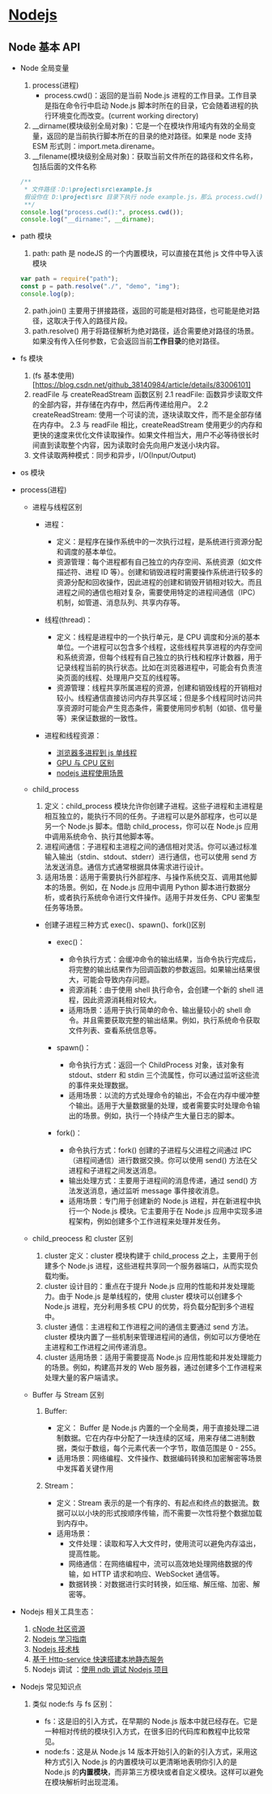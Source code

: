 <!--
 * @Author: TerryMin
 * @Date: 2022-05-31 09:09:32
 * @LastEditors: TerryMin
 * @LastEditTime: 2025-04-12 09:49:59
 * @Description: file not
-->

# [Nodejs](https://nodejs.cn/en)

## Node 基本 API

- Node 全局变量

  1.  process(进程)
      - process.cwd()：返回的是当前 Node.js 进程的工作目录。工作目录是指在命令行中启动 Node.js 脚本时所在的目录，它会随着进程的执行环境变化而改变。(current working directory)
  2.  \_\_dirname(模块级别全局对象)：它是一个在模块作用域内有效的全局变量，返回的是当前执行脚本所在的目录的绝对路径。如果是 node 支持 ESM 形式则：import.meta.direname。
  3.  \_\_filename(模块级别全局对象)：获取当前文件所在的路径和文件名称，包括后面的文件名称

  ```js
  /**
   * 文件路径：D:\project\src\example.js
   假设你在 D:\project\src 目录下执行 node example.js，那么 process.cwd() 和 __dirname 都会返回 D:\project\src。但如果你在 D:\project 目录下执行 node src\example.js，process.cwd() 会返回 D:\project，而 __dirname 仍然返回 D:\project\src。
   **/
  console.log("process.cwd():", process.cwd());
  console.log("__dirname:", __dirname);
  ```

- path 模块

  1. path: path 是 nodeJS 的一个内置模块，可以直接在其他 js 文件中导入该模块

  ```js
  var path = require("path");
  const p = path.resolve("./", "demo", "img");
  console.log(p);
  ```

  2. path.join() 主要用于拼接路径，返回的可能是相对路径，也可能是绝对路径，这取决于传入的路径片段。
  3. path.resolve() 用于将路径解析为绝对路径，适合需要绝对路径的场景。如果没有传入任何参数，它会返回当前**工作目录**的绝对路径。

- fs 模块

  1. (fs 基本使用)[https://blog.csdn.net/github_38140984/article/details/83006101]
  2. readFile 与 createReadStream 函数区别
     2.1 readFile: 函数异步读取文件的全部内容，并存储在内存中，然后再传递给用户。
     2.2 createReadStream: 使用一个可读的流，逐块读取文件，而不是全部存储在内存中。
     2.3 与 readFile 相比，createReadStream 使用更少的内存和更快的速度来优化文件读取操作。如果文件相当大，用户不必等待很长时间直到读取整个内容，因为读取时会先向用户发送小块内容。
  3. 文件读取两种模式：同步和异步，I/O(Input/Output)

- os 模块

- process(进程)

  - 进程与线程区别

    - 进程：

      - 定义：是程序在操作系统中的一次执行过程，是系统进行资源分配和调度的基本单位。
      - 资源管理：每个进程都有自己独立的内存空间、系统资源（如文件描述符、进程 ID 等）。创建和销毁进程时需要操作系统进行较多的资源分配和回收操作，因此进程的创建和销毁开销相对较大。而且进程之间的通信也相对复杂，需要使用特定的进程间通信（IPC）机制，如管道、消息队列、共享内存等。

    - 线程(thread)：

      - 定义：线程是进程中的一个执行单元，是 CPU 调度和分派的基本单位。一个进程可以包含多个线程，这些线程共享进程的内存空间和系统资源，但每个线程有自己独立的执行栈和程序计数器，用于记录线程当前的执行状态。比如在浏览器进程中，可能会有负责渲染页面的线程、处理用户交互的线程等。
      - 资源管理：线程共享所属进程的资源，创建和销毁线程的开销相对较小。线程通信直接访问内存共享区域；但是多个线程同时访问共享资源时可能会产生竞态条件，需要使用同步机制（如锁、信号量等）来保证数据的一致性。

    - 进程和线程资源：

      - [浏览器多进程到 js 单线程](https://segmentfault.com/a/1190000012925872)
      - [GPU 与 CPU 区别](https://zhuanlan.zhihu.com/p/156171120)
      - [nodejs 进程使用场景](https://juejin.cn/post/6913498911973834759)

  - child_process

    1. 定义：child_process 模块允许你创建子进程。这些子进程和主进程是相互独立的，能执行不同的任务。子进程可以是外部程序，也可以是另一个 Node.js 脚本。借助 child_process，你可以在 Node.js 应用中调用系统命令、执行其他脚本等。
    2. 进程间通信：子进程和主进程之间的通信相对灵活。你可以通过标准输入输出（stdin、stdout、stderr）进行通信，也可以使用 send 方法发送消息。通信方式通常根据具体需求进行设计。
    3. 适用场景：适用于需要执行外部程序、与操作系统交互、调用其他脚本的场景。例如，在 Node.js 应用中调用 Python 脚本进行数据分析，或者执行系统命令进行文件操作。适用于并发任务、CPU 密集型任务等场景。

    - 创建子进程三种方式 exec()、spawn()、fork()区别

      - exec()：

        - 命令执行方式：会缓冲命令的输出结果，当命令执行完成后，将完整的输出结果作为回调函数的参数返回。如果输出结果很大，可能会导致内存问题。
        - 资源消耗：由于使用 shell 执行命令，会创建一个新的 shell 进程，因此资源消耗相对较大。
        - 适用场景：适用于执行简单的命令、输出量较小的 shell 命令。并且需要获取完整的输出结果。例如，执行系统命令获取文件列表、查看系统信息等。

      - spawn()：

        - 命令执行方式：返回一个 ChildProcess 对象，该对象有 stdout、stderr 和 stdin 三个流属性，你可以通过监听这些流的事件来处理数据。
        - 适用场景：以流的方式处理命令的输出，不会在内存中缓冲整个输出。适用于大量数据量的处理，或者需要实时处理命令输出的场景。例如，执行一个持续产生大量日志的脚本。

      - fork()：

        - 命令执行方式：fork() 创建的子进程与父进程之间通过 IPC（进程间通信）进行数据交换。你可以使用 send() 方法在父进程和子进程之间发送消息。
        - 输出处理方式：主要用于进程间的消息传递，通过 send() 方法发送消息，通过监听 message 事件接收消息。
        - 适用场景：专门用于创建新的 Node.js 进程，并在新进程中执行一个 Node.js 模块。它主要用于在 Node.js 应用中实现多进程架构，例如创建多个工作进程来处理并发任务。

  - child_preocess 和 cluster 区别

    1.  cluster 定义：cluster 模块构建于 child_process 之上，主要用于创建多个 Node.js 进程，这些进程共享同一个服务器端口，从而实现负载均衡。
    2.  cluster 设计目的：重点在于提升 Node.js 应用的性能和并发处理能力。由于 Node.js 是单线程的，使用 cluster 模块可以创建多个 Node.js 进程，充分利用多核 CPU 的优势，将负载分配到多个进程中。
    3.  cluster 通信：主进程和工作进程之间的通信主要通过 send 方法。cluster 模块内置了一些机制来管理进程间的通信，例如可以方便地在主进程和工作进程之间传递消息。
    4.  cluster 适用场景：适用于需要提高 Node.js 应用性能和并发处理能力的场景。例如，构建高并发的 Web 服务器，通过创建多个工作进程来处理大量的客户端请求。

  - Buffer 与 Stream 区别

    1. Buffer:

       - 定义： Buffer 是 Node.js 内置的一个全局类，用于直接处理二进制数据。它在内存中分配了一块连续的区域，用来存储二进制数据，类似于数组，每个元素代表一个字节，取值范围是 0 - 255。
       - 适用场景：网络编程、文件操作、数据编码转换和加密解密等场景中发挥着关键作用

    2. Stream：

       - 定义：Stream 表示的是一个有序的、有起点和终点的数据流。数据可以以小块的形式按顺序传输，而不需要一次性将整个数据加载到内存中。
       - 适用场景：
         - 文件处理：读取和写入大文件时，使用流可以避免内存溢出，提高性能。
         - 网络通信：在网络编程中，流可以高效地处理网络数据的传输，如 HTTP 请求和响应、WebSocket 通信等。
         - 数据转换：对数据进行实时转换，如压缩、解压缩、加密、解密等。

- Nodejs 相关工具生态：

  1. [cNode 社区资源](https://cnodejs.org/)
  2. [Nodejs 学习指南](https://github.com/chyingp/nodejs-learning-guide)
  3. [Nodejs 技术栈](https://github.com/qufei1993/Nodejs-Roadmap)
  4. [基于 Http-service 快速搭建本地静态服务](https://blog.csdn.net/weixin_45932733/article/details/115861292)
  5. Nodejs 调试 ：[使用 ndb 调试 Nodejs 项目](https://juejin.cn/post/6844903651694100487)

- Nodejs 常见知识点

  1. 类似 node:fs 与 fs 区别：

     - fs：这是旧的引入方式，在早期的 Node.js 版本中就已经存在。它是一种相对传统的模块引入方式，在很多旧的代码库和教程中比较常见。
     - node:fs：这是从 Node.js 14 版本开始引入的新的引入方式，采用这种方式引入 Node.js 的内置模块可以更清晰地表明你引入的是 Node.js 的**内置模块**，而非第三方模块或者自定义模块。这样可以避免在模块解析时出现混淆。
